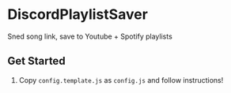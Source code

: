 # DiscordPlaylistSaver
Sned song link, save to Youtube + Spotify playlists

## Get Started
1. Copy `config.template.js` as `config.js` and follow instructions!